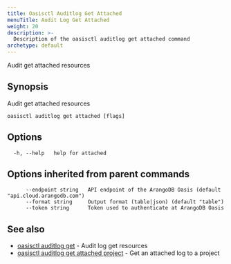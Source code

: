 ```yaml
---
title: Oasisctl Auditlog Get Attached
menuTitle: Audit Log Get Attached
weight: 20
description: >-
  Description of the oasisctl auditlog get attached command
archetype: default
---
```

Audit get attached resources

## Synopsis

Audit get attached resources

```
oasisctl auditlog get attached [flags]
```

## Options

```
  -h, --help   help for attached
```

## Options inherited from parent commands

```
      --endpoint string   API endpoint of the ArangoDB Oasis (default "api.cloud.arangodb.com")
      --format string     Output format (table|json) (default "table")
      --token string      Token used to authenticate at ArangoDB Oasis
```

## See also

* [oasisctl auditlog get](auditlog-get.md)	 - Audit log get resources
* [oasisctl auditlog get attached project](auditlog-get-attached-project.md)	 - Get an attached log to a project

